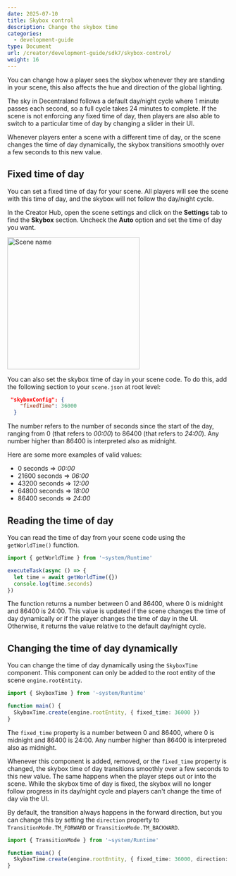 ```yaml
---
date: 2025-07-10
title: Skybox control
description: Change the skybox time
categories:
  - development-guide
type: Document
url: /creator/development-guide/sdk7/skybox-control/
weight: 16
---
```


You can change how a player sees the skybox whenever they are standing in your scene, this also affects the hue and direction of the global lighting.

The sky in Decentraland follows a default day/night cycle where 1 minute passes each second, so a full cycle takes 24 minutes to complete. If the scene is not enforcing any fixed time of day, then players are also able to switch to a particular time of day by changing a slider in their UI.

Whenever players enter a scene with a different time of day, or the scene changes the time of day dynamically, the skybox transitions smoothly over a few seconds to this new value.

## Fixed time of day

You can set a fixed time of day for your scene. All players will see the scene with this time of day, and the skybox will not follow the day/night cycle.

In the Creator Hub, open the scene settings and click on the **Settings** tab to find the **Skybox** section. Uncheck the **Auto** option and set the time of day you want.

<img src="/images/fixed-time-of-day.png" alt="Scene name" width="300"/>


You can also set the skybox time of day in your scene code. To do this, add the following section to your `scene.json` at root level:

```json
 "skyboxConfig": {
    "fixedTime": 36000
  }
``` 

The number refers to the number of seconds since the start of the day, ranging from 0 (that refers to _00:00_) to 86400 (that refers to _24:00_). Any number higher than 86400 is interpreted also as midnight.

Here are some more examples of valid values:

- 0 seconds  =>   _00:00_
- 21600 seconds   =>   _06:00_
- 43200 seconds    =>   _12:00_
- 64800 seconds    =>   _18:00_
- 86400 seconds    =>   _24:00_

## Reading the time of day

You can read the time of day from your scene code using the `getWorldTime()` function.

```ts
import { getWorldTime } from '~system/Runtime'

executeTask(async () => {
  let time = await getWorldTime({})
  console.log(time.seconds)
})
```

The function returns a number between 0 and 86400, where 0 is midnight and 86400 is 24:00. This value is updated if the scene changes the time of day dynamically or if the player changes the time of day in the UI. Otherwise, it returns the value relative to the default day/night cycle.


## Changing the time of day dynamically

You can change the time of day dynamically using the `SkyboxTime` component. This component can only be added to the root entity of the scene `engine.rootEntity`.

```ts
import { SkyboxTime } from '~system/Runtime'

function main() {
  SkyboxTime.create(engine.rootEntity, { fixed_time: 36000 })
}
```

The `fixed_time` property is a number between 0 and 86400, where 0 is midnight and 86400 is 24:00. Any number higher than 86400 is interpreted also as midnight.

Whenever this component is added, removed, or the `fixed_time` property is changed, the skybox time of day transitions smoothly over a few seconds to this new value. The same happens when the player steps out or into the scene. While the skybox time of day is fixed, the skybox will no longer follow progress in its day/night cycle and players can't change the time of day via the UI.

By default, the transition always happens in the forward direction, but you can change this by setting the `direction` property to `TransitionMode.TM_FORWARD` or `TransitionMode.TM_BACKWARD`.

```ts
import { TransitionMode } from '~system/Runtime'

function main() {
  SkyboxTime.create(engine.rootEntity, { fixed_time: 36000, direction: TransitionMode.TM_BACKWARD })
}
```

<!-- 

TODO

SkyboxTime.encode("16:00)

SkyboxTime.decode("36000")

-->

